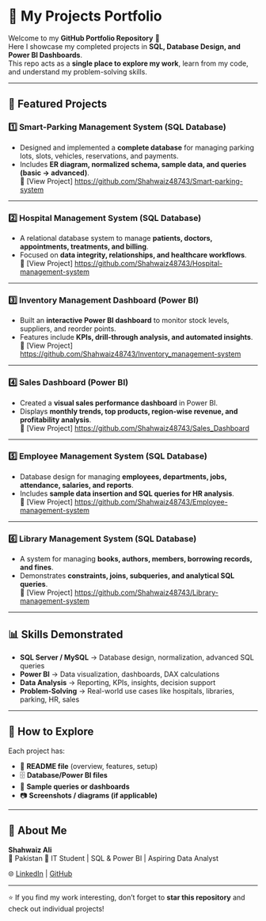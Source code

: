 # 📂 My Projects Portfolio

Welcome to my **GitHub Portfolio Repository** 👋  
Here I showcase my completed projects in **SQL, Database Design, and Power BI Dashboards**.  
This repo acts as a **single place to explore my work**, learn from my code, and understand my problem-solving skills.  

---

## 🚀 Featured Projects

### 1️⃣ Smart-Parking Management System (SQL Database)
- Designed and implemented a **complete database** for managing parking lots, slots, vehicles, reservations, and payments.  
- Includes **ER diagram, normalized schema, sample data, and queries (basic → advanced)**.  
🔗 [View Project] https://github.com/Shahwaiz48743/Smart-parking-system

---

### 2️⃣ Hospital Management System (SQL Database)
- A relational database system to manage **patients, doctors, appointments, treatments, and billing**.  
- Focused on **data integrity, relationships, and healthcare workflows**.  
🔗 [View Project] https://github.com/Shahwaiz48743/Hospital-management-system

---

### 3️⃣ Inventory Management Dashboard (Power BI)
- Built an **interactive Power BI dashboard** to monitor stock levels, suppliers, and reorder points.  
- Features include **KPIs, drill-through analysis, and automated insights**.  
🔗 [View Project] https://github.com/Shahwaiz48743/Inventory_management-system

---

### 4️⃣ Sales Dashboard (Power BI)
- Created a **visual sales performance dashboard** in Power BI.  
- Displays **monthly trends, top products, region-wise revenue, and profitability analysis**.  
🔗 [View Project] https://github.com/Shahwaiz48743/Sales_Dashboard

---

### 5️⃣ Employee Management System (SQL Database)
- Database design for managing **employees, departments, jobs, attendance, salaries, and reports**.  
- Includes **sample data insertion and SQL queries for HR analysis**.  
🔗 [View Project] https://github.com/Shahwaiz48743/Employee-management-system

---

### 6️⃣ Library Management System (SQL Database)
- A system for managing **books, authors, members, borrowing records, and fines**.  
- Demonstrates **constraints, joins, subqueries, and analytical SQL queries**.  
🔗 [View Project] https://github.com/Shahwaiz48743/Library-management-system

---

## 📊 Skills Demonstrated
- **SQL Server / MySQL** → Database design, normalization, advanced SQL queries  
- **Power BI** → Data visualization, dashboards, DAX calculations  
- **Data Analysis** → Reporting, KPIs, insights, decision support  
- **Problem-Solving** → Real-world use cases like hospitals, libraries, parking, HR, sales  

---

## 📌 How to Explore
Each project has:
- 📄 **README file** (overview, features, setup)  
- 🗄️ **Database/Power BI files**  
- 📝 **Sample queries or dashboards**  
- 📷 **Screenshots / diagrams (if applicable)**  

---

## 👤 About Me
**Shahwaiz Ali**  
📍 Pakistan 
💼 IT Student | SQL & Power BI | Aspiring Data Analyst  

🌐 [LinkedIn](#) | [GitHub](#)  

---

⭐ If you find my work interesting, don’t forget to **star this repository** and check out individual projects!
